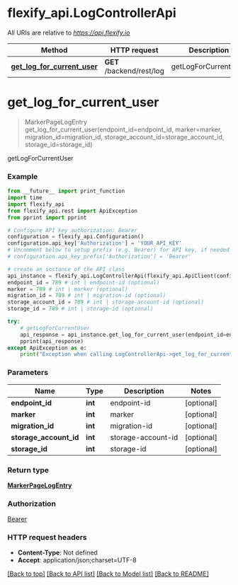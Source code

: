 # flexify_api.LogControllerApi

All URIs are relative to *https://api.flexify.io*

Method | HTTP request | Description
------------- | ------------- | -------------
[**get_log_for_current_user**](LogControllerApi.md#get_log_for_current_user) | **GET** /backend/rest/log | getLogForCurrentUser


# **get_log_for_current_user**
> MarkerPageLogEntry get_log_for_current_user(endpoint_id=endpoint_id, marker=marker, migration_id=migration_id, storage_account_id=storage_account_id, storage_id=storage_id)

getLogForCurrentUser

### Example
```python
from __future__ import print_function
import time
import flexify_api
from flexify_api.rest import ApiException
from pprint import pprint

# Configure API key authorization: Bearer
configuration = flexify_api.Configuration()
configuration.api_key['Authorization'] = 'YOUR_API_KEY'
# Uncomment below to setup prefix (e.g. Bearer) for API key, if needed
# configuration.api_key_prefix['Authorization'] = 'Bearer'

# create an instance of the API class
api_instance = flexify_api.LogControllerApi(flexify_api.ApiClient(configuration))
endpoint_id = 789 # int | endpoint-id (optional)
marker = 789 # int | marker (optional)
migration_id = 789 # int | migration-id (optional)
storage_account_id = 789 # int | storage-account-id (optional)
storage_id = 789 # int | storage-id (optional)

try:
    # getLogForCurrentUser
    api_response = api_instance.get_log_for_current_user(endpoint_id=endpoint_id, marker=marker, migration_id=migration_id, storage_account_id=storage_account_id, storage_id=storage_id)
    pprint(api_response)
except ApiException as e:
    print("Exception when calling LogControllerApi->get_log_for_current_user: %s\n" % e)
```

### Parameters

Name | Type | Description  | Notes
------------- | ------------- | ------------- | -------------
 **endpoint_id** | **int**| endpoint-id | [optional] 
 **marker** | **int**| marker | [optional] 
 **migration_id** | **int**| migration-id | [optional] 
 **storage_account_id** | **int**| storage-account-id | [optional] 
 **storage_id** | **int**| storage-id | [optional] 

### Return type

[**MarkerPageLogEntry**](MarkerPageLogEntry.md)

### Authorization

[Bearer](../README.md#Bearer)

### HTTP request headers

 - **Content-Type**: Not defined
 - **Accept**: application/json;charset=UTF-8

[[Back to top]](#) [[Back to API list]](../README.md#documentation-for-api-endpoints) [[Back to Model list]](../README.md#documentation-for-models) [[Back to README]](../README.md)

